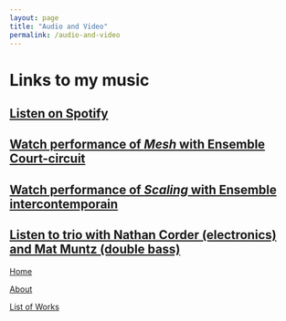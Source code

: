 ```yaml
---
layout: page
title: "Audio and Video"
permalink: /audio-and-video
---
```


# Links to my music

## [Listen on Spotify](https://soundcloud.com/matthewtmonaco)

## [Watch performance of *Mesh* with Ensemble Court-circuit](https://www.youtube.com/watch?v=RuL0ushx5a0&list=RDRuL0ushx5a0&start_radio=1&ab_channel=Royaumont)

## [Watch performance of *Scaling* with Ensemble intercontemporain](https://www.youtube.com/watch?v=t6OVz_XPd8w&list=RDt6OVz_XPd8w&start_radio=1&ab_channel=MatthewMonaco)

## [Listen to trio with Nathan Corder (electronics) and Mat Muntz (double bass)](https://cmmtrio.bandcamp.com/album/live-in-berkeley)

[Home](/)

[About](/about)

[List of Works](/list-of-works)
